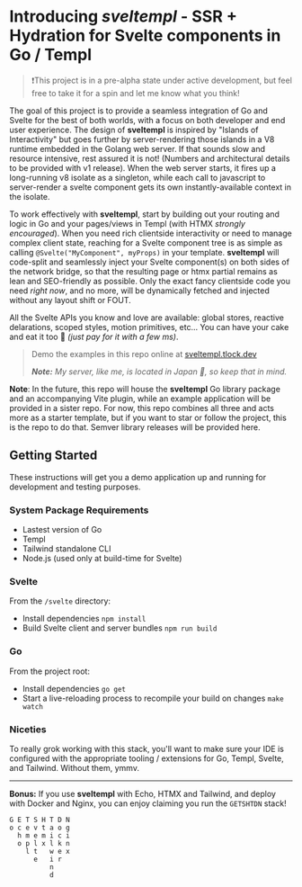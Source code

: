 # Introducing *sveltempl* - SSR + Hydration for Svelte components in Go / Templ

>❗This project is in a pre-alpha state under active development, but feel free to take it for a spin and let me know what you think!

The goal of this project is to provide a seamless integration of Go and Svelte for the best of both worlds, with a focus on both developer and end user experience. The design of **sveltempl** is inspired by "Islands of Interactivity" but goes further by server-rendering those islands in a V8 runtime embedded in the Golang web server. If that sounds slow and resource intensive, rest assured it is not! (Numbers and architectural details to be provided with v1 release). When the web server starts, it fires up a long-running v8 isolate as a singleton, while each call to javascript to server-render a svelte component gets its own instantly-available context in the isolate.

To work effectively with **sveltempl**, start by building out your routing and logic in Go and your pages/views in Templ (with HTMX _strongly encouraged_). When you need rich clientside interactivity or need to manage complex client state, reaching for a Svelte component tree is as simple as calling `@Svelte("MyComponent", myProps)` in your template. **sveltempl** will code-split and seamlessly inject your Svelte component(s) on both sides of the network bridge, so that the resulting page or htmx partial remains as lean and SEO-friendly as possible. Only the exact fancy clientside code you need _right now_, and no more, will be dynamically fetched and injected without any layout shift or FOUT.

All the Svelte APIs you know and love are available: global stores, reactive delarations, scoped styles, motion primitives, etc... You can have your cake and eat it too 🍰 _(just pay for it with a few ms)_.

>Demo the examples in this repo online at [sveltempl.tlock.dev](https://sveltempl.tlock.dev)
>
>_**Note:** My server, like me, is located in Japan 🎌, so keep that in mind._


**Note**: In the future, this repo will house the **sveltempl** Go library package and an accompanying Vite plugin, while an example application will be provided in a sister repo. For now, this repo combines all three and acts more as a starter template, but if you want to star or follow the project, this is the repo to do that. Semver library releases will be provided here.

## Getting Started

These instructions will get you a demo application up and running for development and testing purposes.

### System Package Requirements

- Lastest version of Go
- Templ
- Tailwind standalone CLI
- Node.js (used only at build-time for Svelte)

### Svelte

From the `/svelte` directory:

- Install dependencies `npm install`
- Build Svelte client and server bundles `npm run build`

### Go

From the project root:

- Install dependencies `go get`
- Start a live-reloading process to recompile your build on changes `make watch`

### Niceties

To really grok working with this stack, you'll want to make sure your IDE is configured with the appropriate tooling / extensions for Go, Templ, Svelte, and Tailwind. Without them, ymmv.

---

**Bonus:**
If you use **sveltempl** with Echo, HTMX and Tailwind, and deploy with Docker and Nginx, you can enjoy claiming you run the `GETSHTDN` stack!

```
G E T S H T D N
o c e v t a o g
  h m e m i c i
  o p l x l k n
    l t   w e x
      e   i r
          n
          d
```
